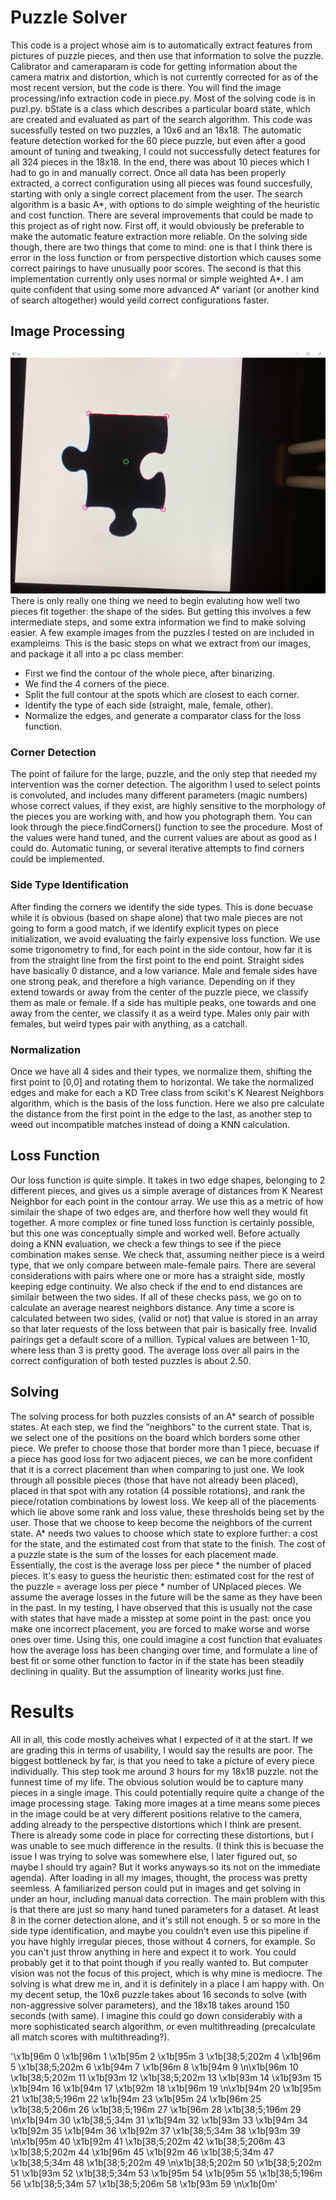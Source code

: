 # Puzzle Solver
  This code is a project whose aim is to automatically extract features from pictures of puzzle pieces, and then
use that information to solve the puzzle. Calibrator and cameraparam is code for getting information about the camera 
matrix and distortion, which is not currently corrected for as of the most recent version, but the code is there. You will
find the image processing/info extraction code in piece.py. Most of the solving code is in puzl.py. bState is a class 
which describes a particular board state, which are created and evaluated as part of the search algorithm. This code was 
sucessfully tested on two puzzles, a 10x6 and an 18x18. The automatic feature detection worked for the 60 piece puzzle,
but even after a good amount of tuning and tweaking, I could not successfully detect features for all 324 pieces in 
the 18x18. In the end, there was about 10 pieces which I had to go in and manually correct. Once all data has been
properly extracted, a correct configuration using all pieces was found succesfully, starting with only a single  correct
placement from the user. The search algorithm is a basic A*, with options to do simple weighting of the heuristic and
cost function. There are several improvements that could be made to this project as of right now. First off, it
would obviously be preferable to make the automatic feature extraction more reliable. On the solving side though, there
are two things that come to mind: one is that I think there is error in the loss function or from perspective  distortion
which causes some correct pairings to have unusually poor scores. The second is that this implementation currently only
uses normal or simple weighted A*. I am quite confident that using some more advanced A* variant (or another kind of
search altogether) would yeild correct configurations faster.

## Image Processing
![alt text](https://github.com/ekhadley/puzzle/blob/master/exampleims/dino_6_extracted.png)
  There is only really one thing we need to begin evaluting how well two pieces fit together: the shape of the sides.
But getting this involves a few intermediate steps, and some extra information we find to make solving easier. A few 
example images from the puzzles I tested on are included in exampleims. This is the basic steps on what we extract
from our images, and package it all into a pc class member:
  - First we find the contour of the whole piece, after binarizing.
  - We find the 4 corners of the piece.
  - Split the full contour at the spots which are closest to each corner.
  - Identify the type of each side (straight, male, female, other).
  - Normalize the edges, and generate a comparator class for the loss function.
### Corner Detection
  The point of failure for the large, puzzle, and the only step that needed my intervention was the corner detection. The
algorithm I used to select points is convoluted, and includes many different parameters (magic numbers) whose correct values,
if they exist, are highly sensitive to the morphology of the pieces you are working with, and how you photograph them. You can
look through the piece.findCorners() function to see the procedure. Most of the values were hand tuned, and the current values
are about as good as I could do. Automatic tuning, or several iterative attempts to find corners could be implemented.
### Side Type Identification
  After finding the corners we identify the side types. This is done becuase while it is obvious (based on shape alone) that two
male pieces are not going to form a good match, if we identify explicit types on piece initialization, we avoid evaluating the 
fairly expensive loss function. We use some trigonometry to find, for each point in the side contour, how far it is from the
straight line from the first point to the end point. Straight sides have basically 0 distance, and a low variance. Male and female
sides have one strong peak, and therefore a high variance. Depending on if they extend towards or away from the center of the
puzzle piece, we classify them as male or female. If a side has multiple peaks, one towards and one away from the center, we classify
it as a weird type. Males only pair with females, but weird types pair with anything, as a catchall. 
### Normalization
  Once we have all 4 sides and their types, we normalize them, shifting the first point to [0,0] and rotating them to horizontal. We
take the normalized edges and make for each a KD Tree class from scikit's K Nearest Neighbors algorithm, which is the basis of the
loss function. Here we also pre calculate the distance from the first point in the edge to the last, as another step to weed out
incompatible matches instead of doing a KNN calculation.
## Loss Function
   Our loss function is quite simple. It takes in two edge shapes, belonging to 2 different pieces, and gives us a simple average of
distances from K Nearest Neighbor for each point in the contour array. We use this as a metric of how similair the shape of two edges
are, and therfore how well they would fit together. A more complex or fine tuned loss function is certainly possible, but this one was
conceptually simple and worked well. Before actually doing a KNN evaluation, we check a few things to see if the piece combination makes
sense. We check that, assuming neither piece is a weird type, that we only compare between male-female pairs. There are several considerations
with pairs where one or more has a straight side, mostly keeping edge continuity. We also check if the end to end distances are similair between
the two sides. If all of these checks pass, we go on to calculate an average nearest neighbors distance. Any time a score is calculated between
two sides, (valid or not) that value is stored in an array so that later requests of the loss between that pair is basically free. Invalid
pairings get a default score of a million. Typical values are between 1-10, where less than 3 is pretty good. The average loss over all pairs
in the correct configuration of both tested puzzles is about 2.50.

## Solving
  The solving process for both puzzles consists of an A* search of possible states. At each step, we find the "neighbors" to the current state.
That is, we select one of the positions on the board which borders some other piece. We prefer to choose those that border more than 1 piece,
becuase if a piece has good loss for two adjacent pieces, we can be more confident that it is a correct placement than when comparing to just one.
We look through all possible pieces (those that have not already been placed), placed in that spot with any rotation (4 possible rotations), and rank the piece/rotation combinations by lowest loss. We keep all of the placements which lie above some rank and loss value, these thresholds being
set by the user. Those that we choose to keep become the neighbors of the current state. A* needs two values to choose which state to explore further: a cost for the state, and the estimated cost from that state to the finish. The cost of a puzzle state is the sum of the losses for each
placement made. Essentially, the cost is the average loss per piece * the number of placed pieces. It's easy to guess the heuristic then: estimated cost for the rest of the puzzle = average loss per piece * number of UNplaced pieces. We assume the average losses in the future will be the same
as they have been in the past. In my testing, I have observed that this is usually not the case with states that have made a misstep at some point
in the past: once you make one incorrect placement, you are forced to make worse and worse ones over time. Using this, one could imagine a cost
function that evaluates how the average loss has been changing over time, and formulate a line of best fit or some other function to factor in if
the state has been steadily declining in quality. But the assumption of linearity works just fine.

# Results
  All in all, this code mostly acheives what I expected of it at the start. If we are grading this in terms of usability, I would say the results are
poor. The biggest bottleneck by far, is that you need to take a picture of every piece individually. This step took me around 3 hours for my 18x18 puzzle.
not the funnest time of my life. The obvious solution would be to capture many pieces in a single image. This could potentially require quite a change
of the image processing stage. Taking more images at a time means some pieces in the image could be at very different positions relative to the camera,
adding already to the perspective distortions which I think are present. There is already some code in place for correcting these distortions, but I was
unable to see much difference in the results. (I think this is becuase the issue I was trying to solve was somewhere else, I later figured out, so maybe I 
should try again? But it works anyways so its not on the immediate agenda). After loading in all my images, thought, the process was pretty seemless. A
familiarized person could put in images and get solving in under an hour, including manual data correction. The main problem with this is that there are
just so many hand tuned parameters for a dataset. At least 8 in the corner detection alone, and it's still not enough. 5 or so more in the side type
identification, and maybe you couldn't even use this pipeline if you have highly irregular pieces, those without 4 corners, for example. So you can't just
throw anything in here and expect it to work. You could probably get it to that point though if you really wanted to. But computer vision was not the focus
of this project, which is why mine is mediocre. The solving is what drew me in, and it is definitely in a place I am happy with. On my decent setup, the 10x6
puzzle takes about 16 seconds to solve (with non-aggressive solver parameters), and the 18x18 takes around 150 seconds (with same). I imagine this could go
down considerably with a more sophisticated search algorithm, or even multithreading (precalculate all match scores with multithreading?).



'\x1b[96m 0  \x1b[96m 1  \x1b[95m 2  \x1b[95m 3  \x1b[38;5;202m 4  \x1b[96m 5  \x1b[38;5;202m 6  \x1b[94m 7  \x1b[96m 8  \x1b[94m 9  \n\x1b[96m 10 \x1b[38;5;202m 11 \x1b[93m 12 \x1b[38;5;202m 13 \x1b[93m 14 \x1b[93m 15 \x1b[94m 16 \x1b[94m 17 \x1b[92m 18 \x1b[96m 19 \n\x1b[94m 20 \x1b[95m 21 \x1b[38;5;196m 22 \x1b[94m 23 \x1b[95m 24 \x1b[96m 25 
\x1b[38;5;206m 26 \x1b[38;5;196m 27 \x1b[96m 28 \x1b[38;5;196m 29 \n\x1b[94m 30 \x1b[38;5;34m 31 \x1b[94m 32 \x1b[93m 33 \x1b[94m 34 \x1b[92m 35 \x1b[94m 36 \x1b[92m 37 \x1b[38;5;34m 38 \x1b[93m 39 \n\x1b[95m 40 \x1b[92m 41 \x1b[38;5;202m 42 \x1b[38;5;206m 43 \x1b[38;5;202m 44 \x1b[96m 45 \x1b[92m 46 \x1b[38;5;34m 47 \x1b[38;5;34m 48 \x1b[38;5;202m 49 \n\x1b[38;5;202m 50 \x1b[38;5;202m 51 \x1b[93m 52 \x1b[38;5;34m 53 \x1b[95m 54 \x1b[95m 55 \x1b[38;5;196m 56 \x1b[38;5;34m 57 \x1b[38;5;206m 58 \x1b[93m 59 \n\x1b[0m'

















